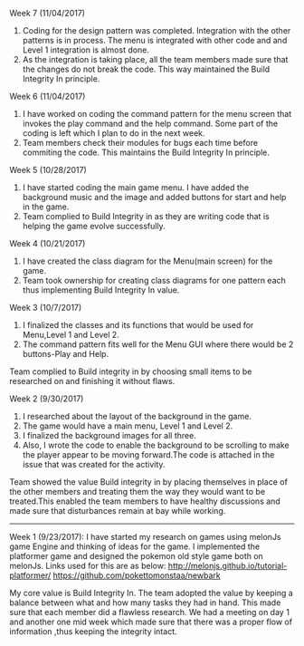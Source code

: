 Week 7 (11/04/2017)
1. Coding for the design pattern was completed. Integration with the other patterns is in process. The menu is integrated with other code and and Level 1 integration is almost done. 
2. As the integration is taking place, all the team members made sure that the changes do not break the code. This way maintained the Build Integrity In principle.


Week 6 (11/04/2017)
1. I have worked on coding the command pattern for the menu screen that invokes the play command and the help command. Some part of the coding is left which I plan to do in the next week.
2. Team members check their modules for bugs each time before commiting the code. This maintains the Build Integrity In principle.

 
Week 5 (10/28/2017)
1. I have started coding the main game menu. I have added the background music and the image and added buttons for start and help in the game.
2. Team complied to Build Integrity in as they are writing code that is helping the game evolve successfully.


Week 4 (10/21/2017)
1. I have created the class diagram for the Menu(main screen) for the game.
2. Team took ownership for creating class diagrams for one pattern each thus implementing Build Integrity In value. 


Week 3 (10/7/2017)

1. I finalized the classes and its functions that would be used for Menu,Level 1 and Level 2.
2. The command pattern fits well for the Menu GUI where there would be 2 buttons-Play and Help.

Team complied to Build integrity in by choosing small items to be researched on and finishing it without flaws.


Week 2 (9/30/2017)

1. I researched about the layout of the background in the game. 
2. The game would have a main menu, Level 1 and Level 2.
3. I finalized the background images for all three.
4. Also, I wrote the code to enable the background to be scrolling to make the player appear to be moving forward.The code is attached in the issue that was created for the activity.

Team showed the value Build integrity in by placing themselves in place of the other members and treating them the way they would want to be treated.This enabled the team members to have healthy discussions and made sure that disturbances remain at bay while working.

-------
Week 1 (9/23/2017): I have started my research on games using melonJs game Engine and thinking of ideas for the game. I implemented the platformer game and designed the pokemon old style game both on melonJs. Links used for this are as below: http://melonjs.github.io/tutorial-platformer/ https://github.com/pokettomonstaa/newbark

My core value is Build Integrity In. The team adopted the value by keeping a balance between what and how many tasks they had in hand. This made sure that each member did a flawless research. We had a meeting on day 1 and another one mid week which made sure that there was a proper flow of information ,thus keeping the integrity intact.
